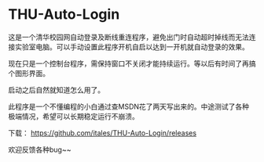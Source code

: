 # THU-Auto-Login

这是一个清华校园网自动登录及断线重连程序，避免出门时自动超时掉线而无法连接实验室电脑。可以手动设置此程序开机自启以达到一开机就自动登录的效果。

现在只是一个控制台程序，需保持窗口不关闭才能持续运行。等以后有时间了再搞个图形界面。

启动之后自然就知道怎么用了。

此程序是一个不懂编程的小白通过查MSDN花了两天写出来的。中途测试了各种极端情况，希望可以长期稳定运行不崩溃。

下载： https://github.com/itales/THU-Auto-Login/releases

欢迎反馈各种bug~~

